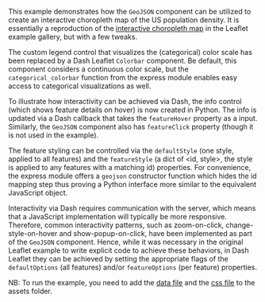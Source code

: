 This example demonstrates how the `GeoJSON` component can be utilized to create an interactive choropleth map of the US population density. It is essentially a reproduction of the [interactive choropleth map](https://leafletjs.com/examples/choropleth/) in the Leaflet example gallery, but with a few tweaks. 

The custom legend control that visualizes the (categorical) color scale has been replaced by a Dash Leaflet `Colorbar` component. Be default, this component considers a continuous color scale, but the `categorical_colorbar` function from the express module enables easy access to categorical visualizations as well.

To illustrate how interactivity can be achieved via Dash, the info control (which shows feature details on hover) is now created in Python. The info is updated via a Dash callback that takes the `featureHover` property as a input. Similarly, the `GeoJSON` component also has `featureClick` property (though it is not used in the example). 

The feature styling can be controlled via the `defaultStyle` (one style, applied to all features) and the `featureStyle` (a dict of <id, style>, the style is applied to any features with a matching id) properties. For convenience, the express module offers a `geojson` constructor function which hides the id mapping step thus proving a Python interface more similar to the equivalent JavaScript object. 

Interactivity via Dash requires communication with the server, which means that a JavaScript implementation will typically be more responsive. Therefore, common interactivity patterns, such as zoom-on-click, change-style-on-hover and show-popup-on-click, have been implemented as part of the `GeoJSON` component. Hence, while it was necessary in the original Leaflet example to write explicit code to achieve these behaviors, in Dash Leaflet they can be achieved by setting the appropriate flags of the `defaultOptions` (all features) and/or `featureOptions` (per feature) properties.

NB: To run the example, you need to add the [data file](https://dash-leaflet.herokuapp.com/assets/us-states.json) and the [css file](https://dash-leaflet.herokuapp.com/assets/geojson.css) to the assets folder.